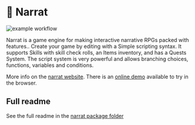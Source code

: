 # 🚀 Narrat

![example workflow](https://github.com/nialna/narrat/actions/workflows/main.yml/badge.svg)

Narrat is a game engine for making interactive narrative RPGs packed with features.. Create your game by editing with a Simple scripting syntax. It supports Skills with skill check rolls, an Items inventory, and has a Quests System. The script system is very powerful and allows branching choices, functions, variables and conditions.

More info on the [narrat website](https://get-narrat.com). There is an [online demo](https://get-narrat.com/demo/) available to try in the browser.

## Full readme

See the full readme in the [narrat package folder](https://github.com/liana-p/narrat/tree/main/packages/narrat)
